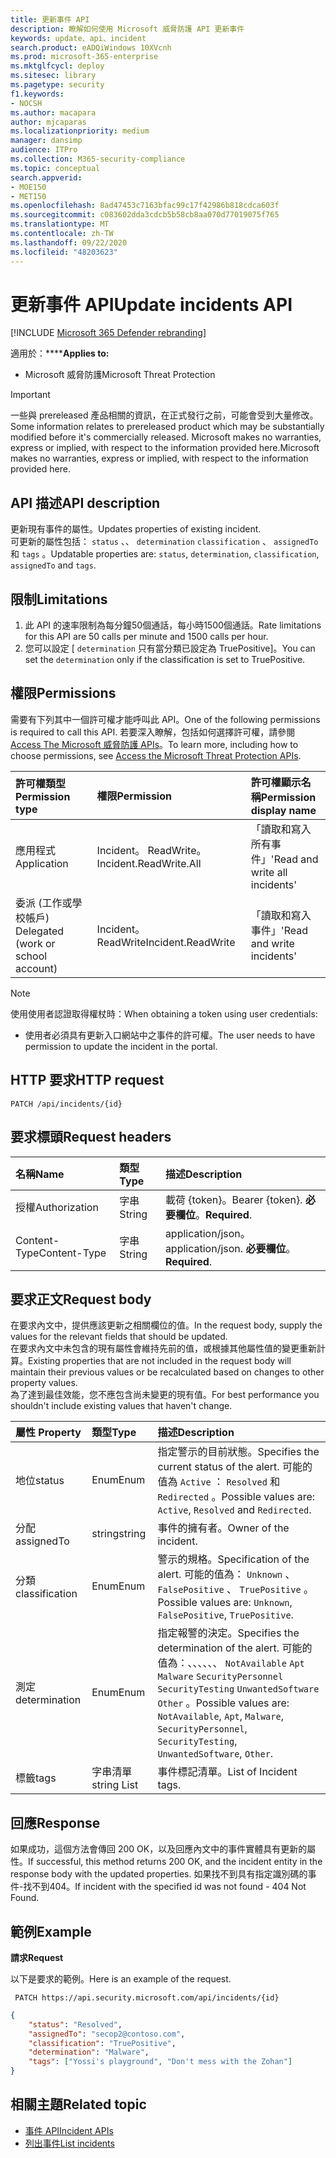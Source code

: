 ```yaml
---
title: 更新事件 API
description: 瞭解如何使用 Microsoft 威脅防護 API 更新事件
keywords: update、api、incident
search.product: eADQiWindows 10XVcnh
ms.prod: microsoft-365-enterprise
ms.mktglfcycl: deploy
ms.sitesec: library
ms.pagetype: security
f1.keywords:
- NOCSH
ms.author: macapara
author: mjcaparas
ms.localizationpriority: medium
manager: dansimp
audience: ITPro
ms.collection: M365-security-compliance
ms.topic: conceptual
search.appverid:
- MOE150
- MET150
ms.openlocfilehash: 8ad47453c7163bfac99c17f42986b818cdca603f
ms.sourcegitcommit: c083602dda3cdcb5b58cb8aa070d77019075f765
ms.translationtype: MT
ms.contentlocale: zh-TW
ms.lasthandoff: 09/22/2020
ms.locfileid: "48203623"
---
```

# <a name="update-incidents-api"></a><span data-ttu-id="74092-104">更新事件 API</span><span class="sxs-lookup"><span data-stu-id="74092-104">Update incidents API</span></span>

[!INCLUDE [Microsoft 365 Defender rebranding](../includes/microsoft-defender.md)]


<span data-ttu-id="74092-105">適用於：\*\*\*\*</span><span class="sxs-lookup"><span data-stu-id="74092-105">**Applies to:**</span></span>
- <span data-ttu-id="74092-106">Microsoft 威脅防護</span><span class="sxs-lookup"><span data-stu-id="74092-106">Microsoft Threat Protection</span></span>

>[!IMPORTANT] 
><span data-ttu-id="74092-107">一些與 prereleased 產品相關的資訊，在正式發行之前，可能會受到大量修改。</span><span class="sxs-lookup"><span data-stu-id="74092-107">Some information relates to prereleased product which may be substantially modified before it's commercially released.</span></span> <span data-ttu-id="74092-108">Microsoft makes no warranties, express or implied, with respect to the information provided here.</span><span class="sxs-lookup"><span data-stu-id="74092-108">Microsoft makes no warranties, express or implied, with respect to the information provided here.</span></span>


## <a name="api-description"></a><span data-ttu-id="74092-109">API 描述</span><span class="sxs-lookup"><span data-stu-id="74092-109">API description</span></span>
<span data-ttu-id="74092-110">更新現有事件的屬性。</span><span class="sxs-lookup"><span data-stu-id="74092-110">Updates properties of existing incident.</span></span>
<br><span data-ttu-id="74092-111">可更新的屬性包括： ```status``` 、、 ```determination``` ```classification``` 、 ```assignedTo``` 和 ```tags``` 。</span><span class="sxs-lookup"><span data-stu-id="74092-111">Updatable properties are: ```status```, ```determination```, ```classification```, ```assignedTo``` and ```tags```.</span></span>


## <a name="limitations"></a><span data-ttu-id="74092-112">限制</span><span class="sxs-lookup"><span data-stu-id="74092-112">Limitations</span></span>
1. <span data-ttu-id="74092-113">此 API 的速率限制為每分鐘50個通話，每小時1500個通話。</span><span class="sxs-lookup"><span data-stu-id="74092-113">Rate limitations for this API are 50 calls per minute and 1500 calls per hour.</span></span>
2. <span data-ttu-id="74092-114">您可以設定 [ ```determination``` 只有當分類已設定為 TruePositive]。</span><span class="sxs-lookup"><span data-stu-id="74092-114">You can set the ```determination``` only if the classification is set to TruePositive.</span></span>


## <a name="permissions"></a><span data-ttu-id="74092-115">權限</span><span class="sxs-lookup"><span data-stu-id="74092-115">Permissions</span></span>
<span data-ttu-id="74092-116">需要有下列其中一個許可權才能呼叫此 API。</span><span class="sxs-lookup"><span data-stu-id="74092-116">One of the following permissions is required to call this API.</span></span> <span data-ttu-id="74092-117">若要深入瞭解，包括如何選擇許可權，請參閱 [Access The Microsoft 威脅防護 APIs](api-access.md)。</span><span class="sxs-lookup"><span data-stu-id="74092-117">To learn more, including how to choose permissions, see [Access the Microsoft Threat Protection APIs](api-access.md).</span></span>

<span data-ttu-id="74092-118">許可權類型</span><span class="sxs-lookup"><span data-stu-id="74092-118">Permission type</span></span> |   <span data-ttu-id="74092-119">權限</span><span class="sxs-lookup"><span data-stu-id="74092-119">Permission</span></span>  |   <span data-ttu-id="74092-120">許可權顯示名稱</span><span class="sxs-lookup"><span data-stu-id="74092-120">Permission display name</span></span>
:---|:---|:---
<span data-ttu-id="74092-121">應用程式</span><span class="sxs-lookup"><span data-stu-id="74092-121">Application</span></span> |   <span data-ttu-id="74092-122">Incident。 ReadWrite。</span><span class="sxs-lookup"><span data-stu-id="74092-122">Incident.ReadWrite.All</span></span> |    <span data-ttu-id="74092-123">「讀取和寫入所有事件」</span><span class="sxs-lookup"><span data-stu-id="74092-123">'Read and write all incidents'</span></span>
<span data-ttu-id="74092-124">委派 (工作或學校帳戶) </span><span class="sxs-lookup"><span data-stu-id="74092-124">Delegated (work or school account)</span></span> | <span data-ttu-id="74092-125">Incident。 ReadWrite</span><span class="sxs-lookup"><span data-stu-id="74092-125">Incident.ReadWrite</span></span> | <span data-ttu-id="74092-126">「讀取和寫入事件」</span><span class="sxs-lookup"><span data-stu-id="74092-126">'Read and write incidents'</span></span>

>[!NOTE]
> <span data-ttu-id="74092-127">使用使用者認證取得權杖時：</span><span class="sxs-lookup"><span data-stu-id="74092-127">When obtaining a token using user credentials:</span></span>
>- <span data-ttu-id="74092-128">使用者必須具有更新入口網站中之事件的許可權。</span><span class="sxs-lookup"><span data-stu-id="74092-128">The user needs to have permission to update the incident in the portal.</span></span>


## <a name="http-request"></a><span data-ttu-id="74092-129">HTTP 要求</span><span class="sxs-lookup"><span data-stu-id="74092-129">HTTP request</span></span>

```
PATCH /api/incidents/{id}
```

## <a name="request-headers"></a><span data-ttu-id="74092-130">要求標頭</span><span class="sxs-lookup"><span data-stu-id="74092-130">Request headers</span></span>

<span data-ttu-id="74092-131">名稱</span><span class="sxs-lookup"><span data-stu-id="74092-131">Name</span></span> | <span data-ttu-id="74092-132">類型</span><span class="sxs-lookup"><span data-stu-id="74092-132">Type</span></span> | <span data-ttu-id="74092-133">描述</span><span class="sxs-lookup"><span data-stu-id="74092-133">Description</span></span>
:---|:---|:---
<span data-ttu-id="74092-134">授權</span><span class="sxs-lookup"><span data-stu-id="74092-134">Authorization</span></span> | <span data-ttu-id="74092-135">字串</span><span class="sxs-lookup"><span data-stu-id="74092-135">String</span></span> | <span data-ttu-id="74092-136">載荷 {token}。</span><span class="sxs-lookup"><span data-stu-id="74092-136">Bearer {token}.</span></span> <span data-ttu-id="74092-137">**必要欄位**。</span><span class="sxs-lookup"><span data-stu-id="74092-137">**Required**.</span></span>
<span data-ttu-id="74092-138">Content-Type</span><span class="sxs-lookup"><span data-stu-id="74092-138">Content-Type</span></span> | <span data-ttu-id="74092-139">字串</span><span class="sxs-lookup"><span data-stu-id="74092-139">String</span></span> | <span data-ttu-id="74092-140">application/json。</span><span class="sxs-lookup"><span data-stu-id="74092-140">application/json.</span></span> <span data-ttu-id="74092-141">**必要欄位**。</span><span class="sxs-lookup"><span data-stu-id="74092-141">**Required**.</span></span>


## <a name="request-body"></a><span data-ttu-id="74092-142">要求正文</span><span class="sxs-lookup"><span data-stu-id="74092-142">Request body</span></span>
<span data-ttu-id="74092-143">在要求內文中，提供應該更新之相關欄位的值。</span><span class="sxs-lookup"><span data-stu-id="74092-143">In the request body, supply the values for the relevant fields that should be updated.</span></span>
<br><span data-ttu-id="74092-144">在要求內文中未包含的現有屬性會維持先前的值，或根據其他屬性值的變更重新計算。</span><span class="sxs-lookup"><span data-stu-id="74092-144">Existing properties that are not included in the request body will maintain their previous values or be recalculated based on changes to other property values.</span></span> 
<br><span data-ttu-id="74092-145">為了達到最佳效能，您不應包含尚未變更的現有值。</span><span class="sxs-lookup"><span data-stu-id="74092-145">For best performance you shouldn't include existing values that haven't change.</span></span>

<span data-ttu-id="74092-146">屬性	</span><span class="sxs-lookup"><span data-stu-id="74092-146">Property</span></span> | <span data-ttu-id="74092-147">類型</span><span class="sxs-lookup"><span data-stu-id="74092-147">Type</span></span> | <span data-ttu-id="74092-148">描述</span><span class="sxs-lookup"><span data-stu-id="74092-148">Description</span></span>
:---|:---|:---
<span data-ttu-id="74092-149">地位</span><span class="sxs-lookup"><span data-stu-id="74092-149">status</span></span> | <span data-ttu-id="74092-150">Enum</span><span class="sxs-lookup"><span data-stu-id="74092-150">Enum</span></span> | <span data-ttu-id="74092-151">指定警示的目前狀態。</span><span class="sxs-lookup"><span data-stu-id="74092-151">Specifies the current status of the alert.</span></span> <span data-ttu-id="74092-152">可能的值為 ```Active``` ： ```Resolved``` 和 ```Redirected``` 。</span><span class="sxs-lookup"><span data-stu-id="74092-152">Possible values are: ```Active```, ```Resolved``` and ```Redirected```.</span></span>
<span data-ttu-id="74092-153">分配</span><span class="sxs-lookup"><span data-stu-id="74092-153">assignedTo</span></span> | <span data-ttu-id="74092-154">string</span><span class="sxs-lookup"><span data-stu-id="74092-154">string</span></span> | <span data-ttu-id="74092-155">事件的擁有者。</span><span class="sxs-lookup"><span data-stu-id="74092-155">Owner of the incident.</span></span>
<span data-ttu-id="74092-156">分類</span><span class="sxs-lookup"><span data-stu-id="74092-156">classification</span></span> | <span data-ttu-id="74092-157">Enum</span><span class="sxs-lookup"><span data-stu-id="74092-157">Enum</span></span> | <span data-ttu-id="74092-158">警示的規格。</span><span class="sxs-lookup"><span data-stu-id="74092-158">Specification of the alert.</span></span> <span data-ttu-id="74092-159">可能的值為： ```Unknown``` 、 ```FalsePositive``` 、 ```TruePositive``` 。</span><span class="sxs-lookup"><span data-stu-id="74092-159">Possible values are: ```Unknown```, ```FalsePositive```, ```TruePositive```.</span></span>
<span data-ttu-id="74092-160">測定</span><span class="sxs-lookup"><span data-stu-id="74092-160">determination</span></span> | <span data-ttu-id="74092-161">Enum</span><span class="sxs-lookup"><span data-stu-id="74092-161">Enum</span></span> | <span data-ttu-id="74092-162">指定報警的決定。</span><span class="sxs-lookup"><span data-stu-id="74092-162">Specifies the determination of the alert.</span></span> <span data-ttu-id="74092-163">可能的值為：、、、、、、 ```NotAvailable``` ```Apt``` ```Malware``` ```SecurityPersonnel``` ```SecurityTesting``` ```UnwantedSoftware``` ```Other``` 。</span><span class="sxs-lookup"><span data-stu-id="74092-163">Possible values are: ```NotAvailable```, ```Apt```, ```Malware```, ```SecurityPersonnel```, ```SecurityTesting```, ```UnwantedSoftware```, ```Other```.</span></span>
<span data-ttu-id="74092-164">標籤</span><span class="sxs-lookup"><span data-stu-id="74092-164">tags</span></span> | <span data-ttu-id="74092-165">字串清單</span><span class="sxs-lookup"><span data-stu-id="74092-165">string List</span></span> | <span data-ttu-id="74092-166">事件標記清單。</span><span class="sxs-lookup"><span data-stu-id="74092-166">List of Incident tags.</span></span>



## <a name="response"></a><span data-ttu-id="74092-167">回應</span><span class="sxs-lookup"><span data-stu-id="74092-167">Response</span></span>
<span data-ttu-id="74092-168">如果成功，這個方法會傳回 200 OK，以及回應內文中的事件實體具有更新的屬性。</span><span class="sxs-lookup"><span data-stu-id="74092-168">If successful, this method returns 200 OK, and the incident entity in the response body with the updated properties.</span></span> <span data-ttu-id="74092-169">如果找不到具有指定識別碼的事件-找不到404。</span><span class="sxs-lookup"><span data-stu-id="74092-169">If incident with the specified id was not found - 404 Not Found.</span></span>


## <a name="example"></a><span data-ttu-id="74092-170">範例</span><span class="sxs-lookup"><span data-stu-id="74092-170">Example</span></span>

<span data-ttu-id="74092-171">**請求**</span><span class="sxs-lookup"><span data-stu-id="74092-171">**Request**</span></span>

<span data-ttu-id="74092-172">以下是要求的範例。</span><span class="sxs-lookup"><span data-stu-id="74092-172">Here is an example of the request.</span></span>

```
 PATCH https://api.security.microsoft.com/api/incidents/{id}
```

```json
{
    "status": "Resolved",
    "assignedTo": "secop2@contoso.com",
    "classification": "TruePositive",
    "determination": "Malware",
    "tags": ["Yossi's playground", "Don't mess with the Zohan"]
}
```


## <a name="related-topic"></a><span data-ttu-id="74092-173">相關主題</span><span class="sxs-lookup"><span data-stu-id="74092-173">Related topic</span></span>
- [<span data-ttu-id="74092-174">事件 API</span><span class="sxs-lookup"><span data-stu-id="74092-174">Incident APIs</span></span>](api-incident.md)
- [<span data-ttu-id="74092-175">列出事件</span><span class="sxs-lookup"><span data-stu-id="74092-175">List incidents</span></span>](api-list-incidents.md)
